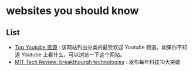 # websites you should know 


## List 

* [Top Youtube 资源](https://www.bestyoutubechannels.info/programming.html) :  该网站列出分类的最受欢迎 Youtube 频道。如果你不知道 Youtube 上看什么，可以浏览一下这个网站。
* [MIT Tech Review: breakthourgh technologies](https://www.technologyreview.com/lists/technologies) : 发布每年科技10大突破 


